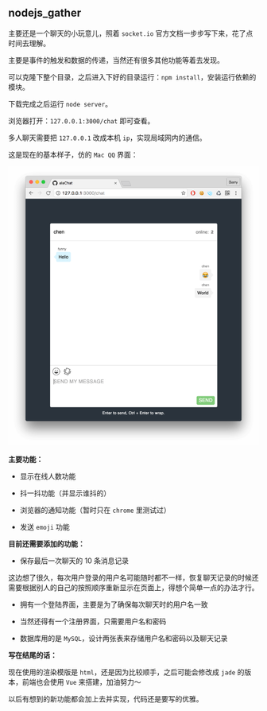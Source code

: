 ## nodejs_gather

主要还是一个聊天的小玩意儿，照着 `socket.io` 官方文档一步步写下来，花了点时间去理解。

主要是事件的触发和数据的传递，当然还有很多其他功能等着去发现。

可以克隆下整个目录，之后进入下好的目录运行：`npm install`，安装运行依赖的模块。

下载完成之后运行 `node server`。

浏览器打开：`127.0.0.1:3000/chat` 即可查看。

多人聊天需要把 `127.0.0.1` 改成本机 `ip`，实现局域网内的通信。

这是现在的基本样子，仿的 `Mac QQ` 界面：

![chat](assets/chat.png)

**主要功能：**

* 显示在线人数功能

* 抖一抖功能（并显示谁抖的）

* 浏览器的通知功能（暂时只在 `chrome` 里测试过）

* 发送 `emoji` 功能

**目前还需要添加的功能：**

* 保存最后一次聊天的 10 条消息记录

这边想了很久，每次用户登录的用户名可能随时都不一样，恢复聊天记录的时候还需要根据别人的自己的按照顺序重新显示在页面上，得想个简单一点的办法才行。

* 拥有一个登陆界面，主要是为了确保每次聊天时的用户名一致

* 当然还得有一个注册界面，只需要用户名和密码

* 数据库用的是 `MySQL`，设计两张表来存储用户名和密码以及聊天记录

**写在结尾的话：**

现在使用的渲染模版是 `html`，还是因为比较顺手，之后可能会修改成 `jade` 的版本，前端也会使用 `Vue` 来搭建，加油努力～

以后有想到的新功能都会加上去并实现，代码还是要写的优雅。